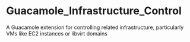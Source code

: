 # Guacamole_Infrastructure_Control
A Guacamole extension for controlling related infrastructure, particularly VMs like EC2 instances or libvirt domains
